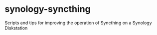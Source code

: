 # synology-syncthing
Scripts and tips for improving the operation of Syncthing on a Synology Diskstation
